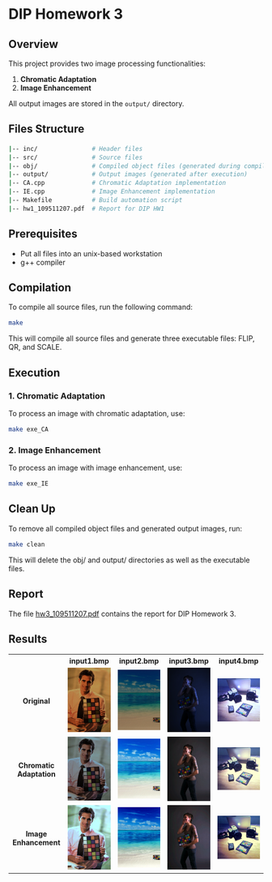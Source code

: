 # DIP Homework 3

## Overview
This project provides two image processing functionalities:
1. **Chromatic Adaptation**
2. **Image Enhancement**

All output images are stored in the `output/` directory.

## Files Structure
```sh
|-- inc/               # Header files
|-- src/               # Source files
|-- obj/               # Compiled object files (generated during compilation)
|-- output/            # Output images (generated after execution)
|-- CA.cpp             # Chromatic Adaptation implementation
|-- IE.cpp             # Image Enhancement implementation
|-- Makefile           # Build automation script
|-- hw1_109511207.pdf  # Report for DIP HW1
```

## Prerequisites
- Put all files into an unix-based workstation
- g++ compiler

## Compilation
To compile all source files, run the following command:
```sh
make
```
This will compile all source files and generate three executable files: FLIP, QR, and SCALE.

## Execution
### 1. Chromatic Adaptation
To process an image with chromatic adaptation, use:
```sh
make exe_CA
```

### 2. Image Enhancement
To process an image with image enhancement, use:
```sh
make exe_IE
```

## Clean Up
To remove all compiled object files and generated output images, run:
```sh
make clean
```
This will delete the obj/ and output/ directories as well as the executable files.

## Report
The file [hw3_109511207.pdf](hw3_109511207.pdf) contains the report for DIP Homework 3.

## Results

<table>
  <tr>
    <th></th>
    <th>input1.bmp</th>
    <th>input2.bmp</th>
    <th>input3.bmp</th>
    <th>input4.bmp</th>
  </tr>
  <tr>
    <td style="text-align: center;"><center><b>Original</b></center></td>
    <td><img src="input/input1.bmp" width="250"></td>
    <td><img src="input/input2.bmp" width="250"></td>
    <td><img src="input/input3.bmp" width="250"></td>
    <td><img src="input/input4.bmp" width="250"></td>
  </tr>
  <tr>
    <td style="text-align: center;"><center><b>Chromatic Adaptation</b></center></td>
    <td><img src="output/output1_1.bmp" width="250"></td>
    <td><img src="output/output2_1.bmp" width="250"></td>
    <td><img src="output/output3_1.bmp" width="250"></td>
    <td><img src="output/output4_1.bmp" width="250"></td>
  </tr>
  <tr>
    <td style="text-align: center;"><center><b>Image Enhancement</b></center></td>
    <td><img src="output/output1_2.bmp" width="250"></td>
    <td><img src="output/output2_2.bmp" width="250"></td>
    <td><img src="output/output3_2.bmp" width="250"></td>
    <td><img src="output/output4_2.bmp" width="250"></td>
  </tr>
</table>



